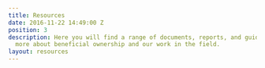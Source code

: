 ```yaml
---
title: Resources
date: 2016-11-22 14:49:00 Z
position: 3
description: Here you will find a range of documents, reports, and guides explaining
  more about beneficial ownership and our work in the field.
layout: resources
---
```

